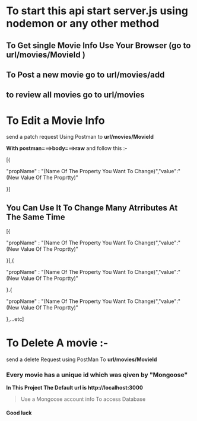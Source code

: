 # To start this api start server.js using nodemon or any other method
## To Get single Movie Info Use Your Browser (go to  **url/movies/MovieId** )
## To Post a new movie go to **url/movies/add**
## to review all movies go to **url/movies**
# To Edit a Movie Info 
send a patch request Using Postman to  **url/movies/MovieId**

**With postman===>body===>raw**
and follow this :-
 
 [{ 	

"propName" : "(Name Of The Property You Want To Change)","value":"(New Value Of The Proprtty)"

 }]

 ## You Can Use It To Change Many Atrributes At The Same Time 

 [{ 	

"propName" : "(Name Of The Property You Want To Change)","value":"(New Value Of The Proprtty)"

 }],{ 	

"propName" : "(Name Of The Property You Want To Change)","value":"(New Value Of The Proprtty)"

 }.{ 	

"propName" : "(Name Of The Property You Want To Change)","value":"(New Value Of The Proprtty)"

 },...etc]
 # To Delete A movie :-
 
 send a delete Request using PostMan To **url/movies/MovieId**

 ### Every movie has a unique id which was qiven by "Mongoose" 

  **In This Project The Default url is http://localhost:3000**
  >Use a Mongoose account info To access Database
  #### Good luck 
  
